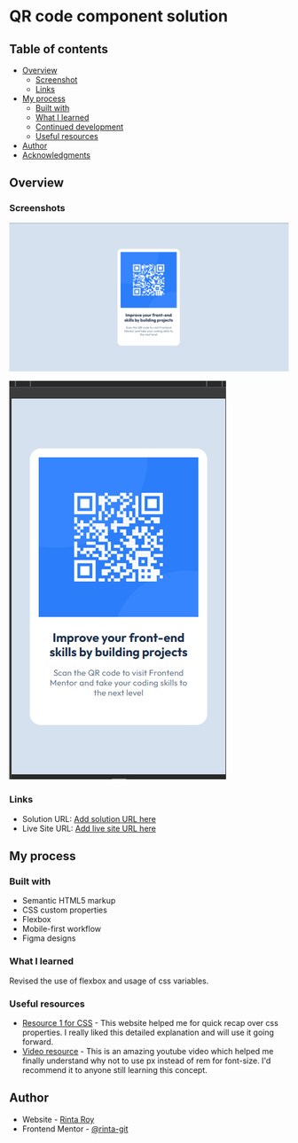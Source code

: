 # QR code component solution

## Table of contents

- [Overview](#overview)
  - [Screenshot](#screenshot)
  - [Links](#links)
- [My process](#my-process)
  - [Built with](#built-with)
  - [What I learned](#what-i-learned)
  - [Continued development](#continued-development)
  - [Useful resources](#useful-resources)
- [Author](#author)
- [Acknowledgments](#acknowledgments)

## Overview

### Screenshots

![DesktopView](./desktopView.png)

![MobileView](./mobileView.png)

### Links

- Solution URL: [Add solution URL here](https://your-solution-url.com)
- Live Site URL: [Add live site URL here](https://your-live-site-url.com)

## My process

### Built with

- Semantic HTML5 markup
- CSS custom properties
- Flexbox
- Mobile-first workflow
- Figma designs

### What I learned

Revised the use of flexbox and usage of css variables.

### Useful resources

- [Resource 1 for CSS](https://web.dev/learn/css/) - This website helped me for quick recap over css properties. I really liked this detailed explanation and will use it going forward.
- [Video resource](https://www.youtube.com/watch?v=xCSw6bPXZks&ab_channel=CoderCoder) - This is an amazing youtube video which helped me finally understand why not to use px instead of rem for font-size. I'd recommend it to anyone still learning this concept.

## Author

- Website - [Rinta Roy](https://www.your-site.com)
- Frontend Mentor - [@rinta-git](https://www.frontendmentor.io/profile/rinta-git)
